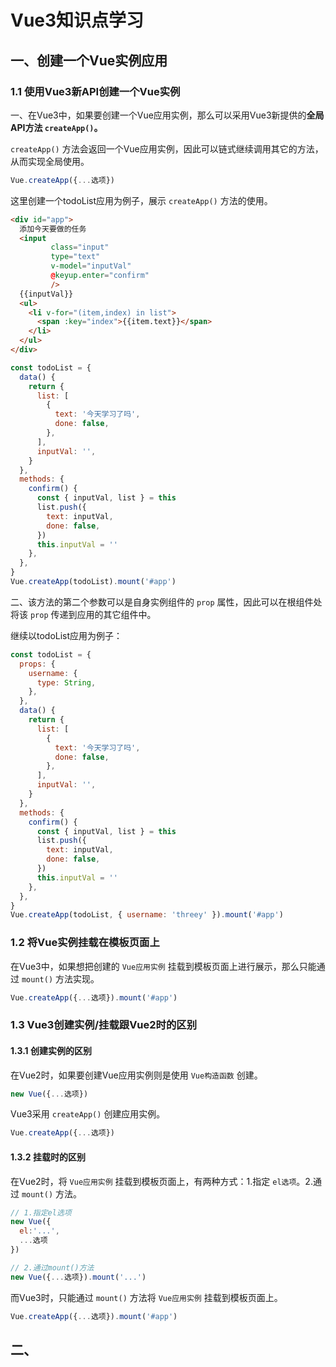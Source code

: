 # Vue3知识点学习

## 一、创建一个Vue实例应用

### 1.1 使用Vue3新API创建一个Vue实例

一、在Vue3中，如果要创建一个Vue应用实例，那么可以采用Vue3新提供的**全局API方法 `createApp()`。**

`createApp()` 方法会返回一个Vue应用实例，因此可以链式继续调用其它的方法，从而实现全局使用。

```js
Vue.createApp({...选项})
```

这里创建一个todoList应用为例子，展示 `createApp()` 方法的使用。

```html
<div id="app">
  添加今天要做的任务
  <input
         class="input"
         type="text"
         v-model="inputVal"
         @keyup.enter="confirm"
         />
  {{inputVal}}
  <ul>
    <li v-for="(item,index) in list">
      <span :key="index">{{item.text}}</span>
    </li>
  </ul>
</div>
```

```js
const todoList = {
  data() {
    return {
      list: [
        {
          text: '今天学习了吗',
          done: false,
        },
      ],
      inputVal: '',
    }
  },
  methods: {
    confirm() {
      const { inputVal, list } = this
      list.push({
        text: inputVal,
        done: false,
      })
      this.inputVal = ''
    },
  },
}
Vue.createApp(todoList).mount('#app')
```

二、该方法的第二个参数可以是自身实例组件的 `prop` 属性，因此可以在根组件处将该 `prop` 传递到应用的其它组件中。

继续以todoList应用为例子：

```js
const todoList = {
  props: {
    username: {
      type: String,
    },
  },
  data() {
    return {
      list: [
        {
          text: '今天学习了吗',
          done: false,
        },
      ],
      inputVal: '',
    }
  },
  methods: {
    confirm() {
      const { inputVal, list } = this
      list.push({
        text: inputVal,
        done: false,
      })
      this.inputVal = ''
    },
  },
}
Vue.createApp(todoList, { username: 'threey' }).mount('#app')
```



### 1.2 将Vue实例挂载在模板页面上

在Vue3中，如果想把创建的 `Vue应用实例` 挂载到模板页面上进行展示，那么只能通过 `mount()` 方法实现。

```js
Vue.createApp({...选项}).mount('#app')
```



### 1.3 Vue3创建实例/挂载跟Vue2时的区别

#### 1.3.1 创建实例的区别

在Vue2时，如果要创建Vue应用实例则是使用 `Vue构造函数` 创建。

```js
new Vue({...选项})
```

Vue3采用 `createApp()` 创建应用实例。

```js
Vue.createApp({...选项})
```

#### 1.3.2 挂载时的区别

在Vue2时，将 `Vue应用实例` 挂载到模板页面上，有两种方式：1.指定 `el选项`。2.通过 `mount()` 方法。

```js
// 1.指定el选项
new Vue({
  el:'...',
  ...选项
})

// 2.通过mount()方法
new Vue({...选项}).mount('...')
```

而Vue3时，只能通过 `mount()` 方法将 `Vue应用实例` 挂载到模板页面上。

```js
Vue.createApp({...选项}).mount('#app')
```



## 二、